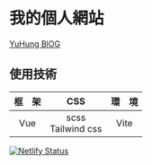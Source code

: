 # 我的個人網站

<a href="https://yu-hung-web.netlify.app/" target="_blank">YuHung BlOG</a>

## 使用技術

| 框&emsp;架 | CSS                  | 環&emsp;境 |
|:---------:|:--------------------:|:----------:|
| Vue       | scss<br>Tailwind css | Vite       |

[![Netlify Status](https://api.netlify.com/api/v1/badges/43c94386-2d09-4ff2-bfd8-e6231722851f/deploy-status)](https://app.netlify.com/sites/sp02-website/deploys)
